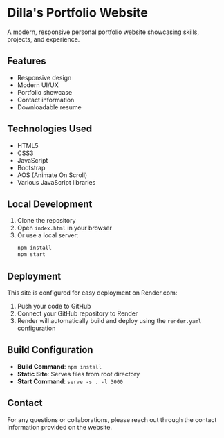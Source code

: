# Dilla's Portfolio Website

A modern, responsive personal portfolio website showcasing skills, projects, and experience.

## Features

- Responsive design
- Modern UI/UX
- Portfolio showcase
- Contact information
- Downloadable resume

## Technologies Used

- HTML5
- CSS3
- JavaScript
- Bootstrap
- AOS (Animate On Scroll)
- Various JavaScript libraries

## Local Development

1. Clone the repository
2. Open `index.html` in your browser
3. Or use a local server:
   ```bash
   npm install
   npm start
   ```

## Deployment

This site is configured for easy deployment on Render.com:

1. Push your code to GitHub
2. Connect your GitHub repository to Render
3. Render will automatically build and deploy using the `render.yaml` configuration

## Build Configuration

- **Build Command**: `npm install`
- **Static Site**: Serves files from root directory
- **Start Command**: `serve -s . -l 3000`

## Contact

For any questions or collaborations, please reach out through the contact information provided on the website.
